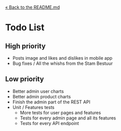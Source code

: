 [&laquo; Back to the README.md](../README.md)

# Todo List

## High priority
- Posts image and likes and dislikes in mobile app
- Bug fixes / All the whishs from the Stam Bestuur

## Low priority
- Better admin user charts
- Better admin product charts
- Finish the admin part of the REST API
- Unit / Features tests
    - More tests for user pages and features
    - Tests for every admin page and all its features
    - Tests for every API endpoint
